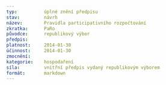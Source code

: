 ```yaml
---
typ:          úplné znění předpisu
stav:         návrh
název:        Pravidla participativního rozpočtování
zkratka:      PaRo
původce:      republikový výbor
předpis:      
platnost:     2014-01-30
účinnost:     2014-01-30
zmocnění:     
kategorie:    hospodaření
síla:         vnitřní předpis vydaný republikovým výborem
formát:       markdown
---
```


